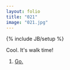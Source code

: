 ```yaml
---
layout: folio
title: "021"
image: "021.jpg"
---
```

{% include JB/setup %}

<div class="copy">
	<p>Cool. It's walk time!</p>
</div>

<div class="choice">
	<ol>
		<li><a href="022.html">Go.</a></li>
	</ol>
</div>